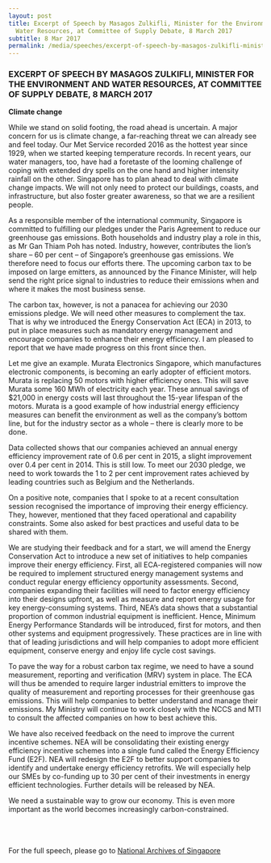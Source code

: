```yaml
---
layout: post
title: Excerpt of Speech by Masagos Zulkifli, Minister for the Environment and
  Water Resources, at Committee of Supply Debate, 8 March 2017
subtitle: 8 Mar 2017
permalink: /media/speeches/excerpt-of-speech-by-masagos-zulkifli-minister-for-the-environment-and-water-resources-at-committee-of-supply-debate-8-march-2017
---
```

### EXCERPT OF SPEECH BY MASAGOS ZULKIFLI, MINISTER FOR THE ENVIRONMENT AND WATER RESOURCES, AT COMMITTEE OF SUPPLY DEBATE, 8 MARCH 2017  
**Climate change**

While we stand on solid footing, the road ahead is uncertain. A major concern for us is climate change, a far-reaching threat we can already see and feel today. Our Met Service recorded 2016 as the hottest year since 1929, when we started keeping temperature records. In recent years, our water managers, too, have had a foretaste of the looming challenge of coping with extended dry spells on the one hand and higher intensity rainfall on the other. Singapore has to plan ahead to deal with climate change impacts. We will not only need to protect our buildings, coasts, and infrastructure, but also foster greater awareness, so that we are a resilient people. 

As a responsible member of the international community, Singapore is committed to fulfilling our pledges under the Paris Agreement to reduce our greenhouse gas emissions. Both households and industry play a role in this, as Mr Gan Thiam Poh has noted. Industry, however, contributes the lion’s share – 60 per cent – of Singapore’s greenhouse gas emissions. We therefore need to focus our efforts there. The upcoming carbon tax to be imposed on large emitters, as announced by the Finance Minister, will help send the right price signal to industries to reduce their emissions when and where it makes the most business sense. 

The carbon tax, however, is not a panacea for achieving our 2030 emissions pledge. We will need other measures to complement the tax. That is why we introduced the Energy Conservation Act (ECA) in 2013, to put in place measures such as mandatory energy management and encourage companies to enhance their energy efficiency. I am pleased to report that we have made progress on this front since then. 

Let me give an example. Murata Electronics Singapore, which manufactures electronic components, is becoming an early adopter of efficient motors. Murata is replacing 50 motors with higher efficiency ones. This will save Murata some 160 MWh of electricity each year. These annual savings of $21,000 in energy costs will last throughout the 15-year lifespan of the motors. Murata is a good example of how industrial energy efficiency measures can benefit the environment as well as the company’s bottom line, but for the industry sector as a whole – there is clearly more to be done. 

Data collected shows that our companies achieved an annual energy efficiency improvement rate of 0.6 per cent in 2015, a slight improvement over 0.4 per cent in 2014. This is still low. To meet our 2030 pledge, we need to work towards the 1 to 2 per cent improvement rates achieved by leading countries such as Belgium and the Netherlands. 

On a positive note, companies that I spoke to at a recent consultation session recognised the importance of improving their energy efficiency. They, however, mentioned that they faced operational and capability constraints. Some also asked for best practices and useful data to be shared with them.

We are studying their feedback and for a start, we will amend the Energy Conservation Act to introduce a new set of initiatives to help companies improve their energy efficiency. First, all ECA-registered companies will now be required to implement structured energy management systems and conduct regular energy efficiency opportunity assessments. Second, companies expanding their facilities will need to factor energy efficiency into their designs upfront, as well as measure and report energy usage for key energy-consuming systems. Third, NEA’s data shows that a substantial proportion of common industrial equipment is inefficient. Hence, Minimum Energy Performance Standards will be introduced, first for motors, and then other systems and equipment progressively. These practices are in line with that of leading jurisdictions and will help companies to adopt more efficient equipment, conserve energy and enjoy life cycle cost savings. 

To pave the way for a robust carbon tax regime, we need to have a sound measurement, reporting and verification (MRV) system in place. The ECA will thus be amended to require larger industrial emitters to improve the quality of measurement and reporting processes for their greenhouse gas emissions. This will help companies to better understand and manage their emissions. My Ministry will continue to work closely with the NCCS and MTI to consult the affected companies on how to best achieve this. 

We have also received feedback on the need to improve the current incentive schemes. NEA will be consolidating their existing energy efficiency incentive schemes into a single fund called the Energy Efficiency Fund (E2F). NEA will redesign the E2F to better support companies to identify and undertake energy efficiency retrofits. We will especially help our SMEs by co-funding up to 30 per cent of their investments in energy efficient technologies. Further details will be released by NEA. 

We need a sustainable way to grow our economy. This is even more important as the world becomes increasingly carbon-constrained.
<br><br><br><br>

For the full speech, please go to [National Archives of Singapore](https://www.nas.gov.sg/archivesonline/data/pdfdoc/MSE_20170308002.pdf)